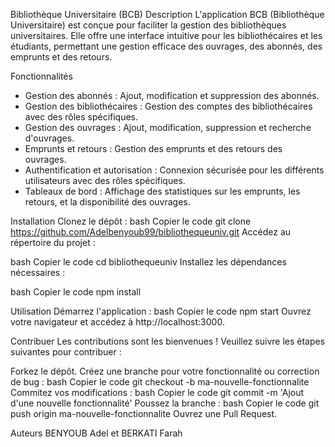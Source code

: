 Bibliothèque Universitaire (BCB)
Description
L'application BCB (Bibliothèque Universitaire) est conçue pour faciliter la gestion des bibliothèques universitaires. Elle offre une interface intuitive pour les bibliothécaires et les étudiants, permettant une gestion efficace des ouvrages, des abonnés, des emprunts et des retours.

Fonctionnalités
- Gestion des abonnés : Ajout, modification et suppression des abonnés.
- Gestion des bibliothécaires : Gestion des comptes des bibliothécaires avec des rôles spécifiques.
- Gestion des ouvrages : Ajout, modification, suppression et recherche d'ouvrages.
- Emprunts et retours : Gestion des emprunts et des retours des ouvrages.
- Authentification et autorisation : Connexion sécurisée pour les différents utilisateurs avec des rôles spécifiques.
- Tableaux de bord : Affichage des statistiques sur les emprunts, les retours, et la disponibilité des ouvrages.


Installation
Clonez le dépôt :
bash
Copier le code
git clone https://github.com/Adelbenyoub99/bibliothequeuniv.git
Accédez au répertoire du projet :

bash
Copier le code
cd bibliothequeuniv
Installez les dépendances nécessaires :

bash
Copier le code
npm install


Utilisation
Démarrez l'application :
bash
Copier le code
npm start
Ouvrez votre navigateur et accédez à http://localhost:3000.




Contribuer
Les contributions sont les bienvenues ! Veuillez suivre les étapes suivantes pour contribuer :

Forkez le dépôt.
Créez une branche pour votre fonctionnalité ou correction de bug :
bash
Copier le code
git checkout -b ma-nouvelle-fonctionnalite
Commitez vos modifications :
bash
Copier le code
git commit -m 'Ajout d'une nouvelle fonctionnalité'
Poussez la branche :
bash
Copier le code
git push origin ma-nouvelle-fonctionnalite
Ouvrez une Pull Request.

Auteurs
BENYOUB Adel et BERKATI Farah


